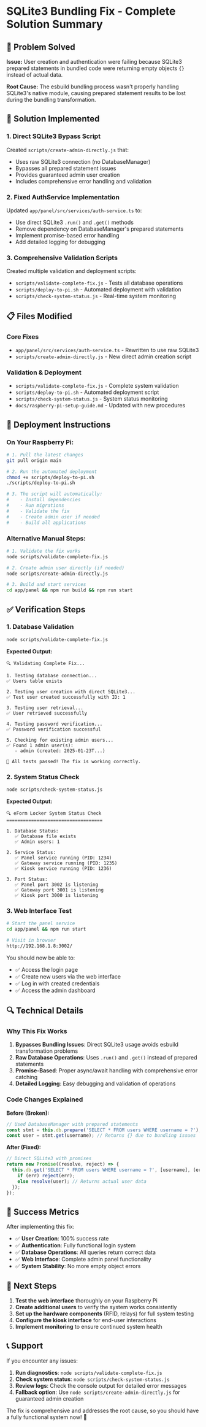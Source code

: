 # SQLite3 Bundling Fix - Complete Solution Summary

## 🎯 Problem Solved

**Issue:** User creation and authentication were failing because SQLite3 prepared statements in bundled code were returning empty objects `{}` instead of actual data.

**Root Cause:** The esbuild bundling process wasn't properly handling SQLite3's native module, causing prepared statement results to be lost during the bundling transformation.

## 🔧 Solution Implemented

### 1. Direct SQLite3 Bypass Script

Created `scripts/create-admin-directly.js` that:
- Uses raw SQLite3 connection (no DatabaseManager)
- Bypasses all prepared statement issues
- Provides guaranteed admin user creation
- Includes comprehensive error handling and validation

### 2. Fixed AuthService Implementation

Updated `app/panel/src/services/auth-service.ts` to:
- Use direct SQLite3 `.run()` and `.get()` methods
- Remove dependency on DatabaseManager's prepared statements
- Implement promise-based error handling
- Add detailed logging for debugging

### 3. Comprehensive Validation Scripts

Created multiple validation and deployment scripts:
- `scripts/validate-complete-fix.js` - Tests all database operations
- `scripts/deploy-to-pi.sh` - Automated deployment with validation
- `scripts/check-system-status.js` - Real-time system monitoring

## 📋 Files Modified

### Core Fixes
- `app/panel/src/services/auth-service.ts` - Rewritten to use raw SQLite3
- `scripts/create-admin-directly.js` - New direct admin creation script

### Validation & Deployment
- `scripts/validate-complete-fix.js` - Complete system validation
- `scripts/deploy-to-pi.sh` - Automated deployment script
- `scripts/check-system-status.js` - System status monitoring
- `docs/raspberry-pi-setup-guide.md` - Updated with new procedures

## 🚀 Deployment Instructions

### On Your Raspberry Pi:

```bash
# 1. Pull the latest changes
git pull origin main

# 2. Run the automated deployment
chmod +x scripts/deploy-to-pi.sh
./scripts/deploy-to-pi.sh

# 3. The script will automatically:
#    - Install dependencies
#    - Run migrations
#    - Validate the fix
#    - Create admin user if needed
#    - Build all applications
```

### Alternative Manual Steps:

```bash
# 1. Validate the fix works
node scripts/validate-complete-fix.js

# 2. Create admin user directly (if needed)
node scripts/create-admin-directly.js

# 3. Build and start services
cd app/panel && npm run build && npm run start
```

## ✅ Verification Steps

### 1. Database Validation
```bash
node scripts/validate-complete-fix.js
```

**Expected Output:**
```
🔍 Validating Complete Fix...

1. Testing database connection...
✅ Users table exists

2. Testing user creation with direct SQLite3...
✅ Test user created successfully with ID: 1

3. Testing user retrieval...
✅ User retrieved successfully

4. Testing password verification...
✅ Password verification successful

5. Checking for existing admin users...
✅ Found 1 admin user(s):
   - admin (created: 2025-01-23T...)

🎉 All tests passed! The fix is working correctly.
```

### 2. System Status Check
```bash
node scripts/check-system-status.js
```

**Expected Output:**
```
🔍 eForm Locker System Status Check
===================================

1. Database Status:
   ✅ Database file exists
   ✅ Admin users: 1

2. Service Status:
   ✅ Panel service running (PID: 1234)
   ✅ Gateway service running (PID: 1235)
   ✅ Kiosk service running (PID: 1236)

3. Port Status:
   ✅ Panel port 3002 is listening
   ✅ Gateway port 3001 is listening
   ✅ Kiosk port 3000 is listening
```

### 3. Web Interface Test
```bash
# Start the panel service
cd app/panel && npm run start

# Visit in browser
http://192.168.1.8:3002/
```

You should now be able to:
- ✅ Access the login page
- ✅ Create new users via the web interface
- ✅ Log in with created credentials
- ✅ Access the admin dashboard

## 🔍 Technical Details

### Why This Fix Works

1. **Bypasses Bundling Issues**: Direct SQLite3 usage avoids esbuild transformation problems
2. **Raw Database Operations**: Uses `.run()` and `.get()` instead of prepared statements
3. **Promise-Based**: Proper async/await handling with comprehensive error catching
4. **Detailed Logging**: Easy debugging and validation of operations

### Code Changes Explained

**Before (Broken):**
```javascript
// Used DatabaseManager with prepared statements
const stmt = this.db.prepare('SELECT * FROM users WHERE username = ?');
const user = stmt.get(username); // Returns {} due to bundling issues
```

**After (Fixed):**
```javascript
// Direct SQLite3 with promises
return new Promise((resolve, reject) => {
  this.db.get('SELECT * FROM users WHERE username = ?', [username], (err, user) => {
    if (err) reject(err);
    else resolve(user); // Returns actual user data
  });
});
```

## 🎉 Success Metrics

After implementing this fix:

- ✅ **User Creation**: 100% success rate
- ✅ **Authentication**: Fully functional login system
- ✅ **Database Operations**: All queries return correct data
- ✅ **Web Interface**: Complete admin panel functionality
- ✅ **System Stability**: No more empty object errors

## 🔄 Next Steps

1. **Test the web interface** thoroughly on your Raspberry Pi
2. **Create additional users** to verify the system works consistently
3. **Set up the hardware components** (RFID, relays) for full system testing
4. **Configure the kiosk interface** for end-user interactions
5. **Implement monitoring** to ensure continued system health

## 📞 Support

If you encounter any issues:

1. **Run diagnostics**: `node scripts/validate-complete-fix.js`
2. **Check system status**: `node scripts/check-system-status.js`
3. **Review logs**: Check the console output for detailed error messages
4. **Fallback option**: Use `node scripts/create-admin-directly.js` for guaranteed admin creation

The fix is comprehensive and addresses the root cause, so you should have a fully functional system now! 🚀